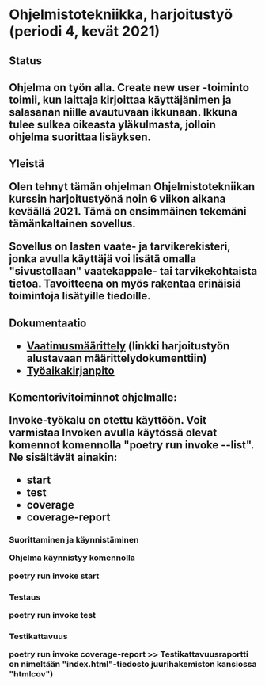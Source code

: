 <h1> Ohjelmistotekniikka, harjoitustyö (periodi 4, kevät 2021)

<h2> Status <h2>

Ohjelma on työn alla. Create new user -toiminto toimii, kun laittaja kirjoittaa käyttäjänimen ja salasanan niille avautuvaan ikkunaan. Ikkuna tulee sulkea oikeasta yläkulmasta, jolloin ohjelma suorittaa lisäyksen.

<h2> Yleistä
  
Olen tehnyt tämän ohjelman Ohjelmistotekniikan kurssin harjoitustyönä noin 6 viikon aikana keväällä 2021.
Tämä on ensimmäinen tekemäni tämänkaltainen sovellus.

Sovellus on lasten vaate- ja tarvikerekisteri, jonka avulla käyttäjä voi lisätä omalla "sivustollaan" vaatekappale- tai tarvikekohtaista tietoa. Tavoitteena on myös rakentaa erinäisiä toimintoja lisätyille tiedoille.

<H2> Dokumentaatio
  
* [Vaatimusmäärittely](https://github.com/karhelmi/ot-harjoitustyo/blob/master/dokumentaatio/vaatimusmaarittely.md) (linkki harjoitustyön alustavaan määrittelydokumenttiin)
* [Työaikakirjanpito](https://github.com/karhelmi/ot-harjoitustyo/blob/master/dokumentaatio/tyoaikakirjanpito.md)

<h2> Komentorivitoiminnot ohjelmalle:
  
Invoke-työkalu on otettu käyttöön. Voit varmistaa Invoken avulla käytössä olevat komennot komennolla "poetry run invoke --list".
Ne sisältävät ainakin:
* start
* test
* coverage
* coverage-report

<h3> Suorittaminen ja käynnistäminen

Ohjelma käynnistyy komennolla

poetry run invoke start

<h3> Testaus

poetry run invoke test

<h3> Testikattavuus
  
poetry run invoke coverage-report >> Testikattavuusraportti on nimeltään "index.html"-tiedosto juurihakemiston kansiossa "htmlcov")
